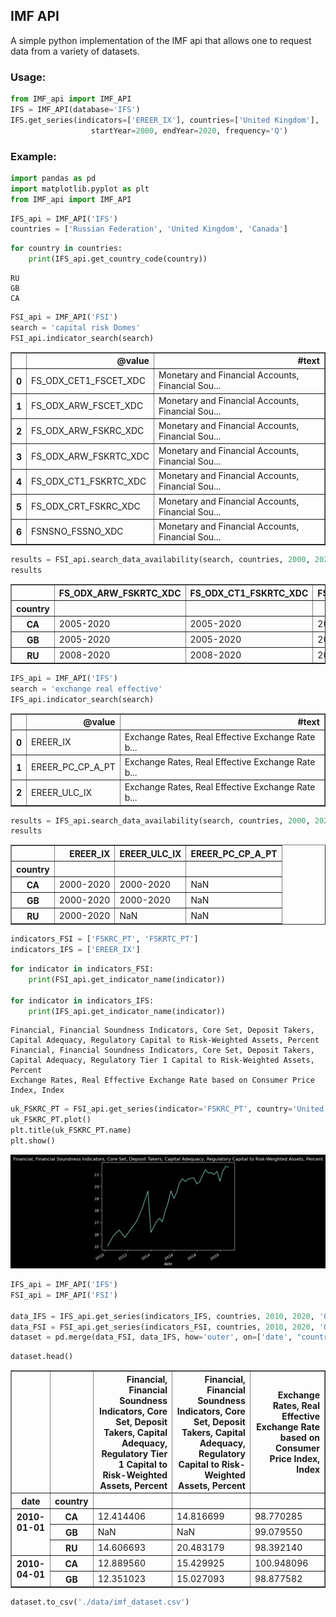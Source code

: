 ## IMF API

A simple python implementation of the IMF api that allows one to request data from a variety of datasets.

### **Usage:**
```python
from IMF_api import IMF_API
IFS = IMF_API(database='IFS')
IFS.get_series(indicators=['EREER_IX'], countries=['United Kingdom'], 
                  startYear=2000, endYear=2020, frequency='Q')
```

### **Example:**
```python
import pandas as pd
import matplotlib.pyplot as plt
from IMF_api import IMF_API
```


```python
IFS_api = IMF_API('IFS')
countries = ['Russian Federation', 'United Kingdom', 'Canada']
```

```python
for country in countries:
    print(IFS_api.get_country_code(country))
```
    RU
    GB
    CA


```python
FSI_api = IMF_API('FSI')
search = 'capital risk Domes'
FSI_api.indicator_search(search)
```

<div>
<table border="1" class="dataframe">
  <thead>
    <tr style="text-align: right;">
      <th></th>
      <th>@value</th>
      <th>#text</th>
    </tr>
  </thead>
  <tbody>
    <tr>
      <th>0</th>
      <td>FS_ODX_CET1_FSCET_XDC</td>
      <td>Monetary and Financial Accounts, Financial Sou...</td>
    </tr>
    <tr>
      <th>1</th>
      <td>FS_ODX_ARW_FSCET_XDC</td>
      <td>Monetary and Financial Accounts, Financial Sou...</td>
    </tr>
    <tr>
      <th>2</th>
      <td>FS_ODX_ARW_FSKRC_XDC</td>
      <td>Monetary and Financial Accounts, Financial Sou...</td>
    </tr>
    <tr>
      <th>3</th>
      <td>FS_ODX_ARW_FSKRTC_XDC</td>
      <td>Monetary and Financial Accounts, Financial Sou...</td>
    </tr>
    <tr>
      <th>4</th>
      <td>FS_ODX_CT1_FSKRTC_XDC</td>
      <td>Monetary and Financial Accounts, Financial Sou...</td>
    </tr>
    <tr>
      <th>5</th>
      <td>FS_ODX_CRT_FSKRC_XDC</td>
      <td>Monetary and Financial Accounts, Financial Sou...</td>
    </tr>
    <tr>
      <th>6</th>
      <td>FSNSNO_FSSNO_XDC</td>
      <td>Monetary and Financial Accounts, Financial Sou...</td>
    </tr>
  </tbody>
</table>
</div>


```python
results = FSI_api.search_data_availability(search, countries, 2000, 2020, 'Q')
results
```

<div>
<table border="1" class="dataframe">
  <thead>
    <tr style="text-align: right;">
      <th></th>
      <th>FS_ODX_ARW_FSKRTC_XDC</th>
      <th>FS_ODX_CT1_FSKRTC_XDC</th>
      <th>FS_ODX_CRT_FSKRC_XDC</th>
      <th>FS_ODX_ARW_FSKRC_XDC</th>
      <th>FSNSNO_FSSNO_XDC</th>
      <th>FS_ODX_ARW_FSCET_XDC</th>
      <th>FS_ODX_CET1_FSCET_XDC</th>
    </tr>
    <tr>
      <th>country</th>
      <th></th>
      <th></th>
      <th></th>
      <th></th>
      <th></th>
      <th></th>
      <th></th>
    </tr>
  </thead>
  <tbody>
    <tr>
      <th>CA</th>
      <td>2005-2020</td>
      <td>2005-2020</td>
      <td>2005-2020</td>
      <td>2005-2020</td>
      <td>NaN</td>
      <td>NaN</td>
      <td>NaN</td>
    </tr>
    <tr>
      <th>GB</th>
      <td>2005-2020</td>
      <td>2005-2020</td>
      <td>2005-2020</td>
      <td>2005-2020</td>
      <td>2005-2020</td>
      <td>2014-2020</td>
      <td>2014-2020</td>
    </tr>
    <tr>
      <th>RU</th>
      <td>2008-2020</td>
      <td>2008-2020</td>
      <td>2008-2020</td>
      <td>2008-2020</td>
      <td>2008-2020</td>
      <td>NaN</td>
      <td>NaN</td>
    </tr>
  </tbody>
</table>
</div>

```python
IFS_api = IMF_API('IFS')
search = 'exchange real effective'
IFS_api.indicator_search(search)
```

<div>
<table border="1" class="dataframe">
  <thead>
    <tr style="text-align: right;">
      <th></th>
      <th>@value</th>
      <th>#text</th>
    </tr>
  </thead>
  <tbody>
    <tr>
      <th>0</th>
      <td>EREER_IX</td>
      <td>Exchange Rates, Real Effective Exchange Rate b...</td>
    </tr>
    <tr>
      <th>1</th>
      <td>EREER_PC_CP_A_PT</td>
      <td>Exchange Rates, Real Effective Exchange Rate b...</td>
    </tr>
    <tr>
      <th>2</th>
      <td>EREER_ULC_IX</td>
      <td>Exchange Rates, Real Effective Exchange Rate b...</td>
    </tr>
  </tbody>
</table>
</div>


```python
results = IFS_api.search_data_availability(search, countries, 2000, 2020, 'Q')
results
```

<div>
<table border="1" class="dataframe">
  <thead>
    <tr style="text-align: right;">
      <th></th>
      <th>EREER_IX</th>
      <th>EREER_ULC_IX</th>
      <th>EREER_PC_CP_A_PT</th>
    </tr>
    <tr>
      <th>country</th>
      <th></th>
      <th></th>
      <th></th>
    </tr>
  </thead>
  <tbody>
    <tr>
      <th>CA</th>
      <td>2000-2020</td>
      <td>2000-2020</td>
      <td>NaN</td>
    </tr>
    <tr>
      <th>GB</th>
      <td>2000-2020</td>
      <td>2000-2020</td>
      <td>NaN</td>
    </tr>
    <tr>
      <th>RU</th>
      <td>2000-2020</td>
      <td>NaN</td>
      <td>NaN</td>
    </tr>
  </tbody>
</table>
</div>


```python
indicators_FSI = ['FSKRC_PT', 'FSKRTC_PT']
indicators_IFS = ['EREER_IX']
```

```python
for indicator in indicators_FSI:
    print(FSI_api.get_indicator_name(indicator))

for indicator in indicators_IFS:
    print(IFS_api.get_indicator_name(indicator))
```

    Financial, Financial Soundness Indicators, Core Set, Deposit Takers, Capital Adequacy, Regulatory Capital to Risk-Weighted Assets, Percent
    Financial, Financial Soundness Indicators, Core Set, Deposit Takers, Capital Adequacy, Regulatory Tier 1 Capital to Risk-Weighted Assets, Percent
    Exchange Rates, Real Effective Exchange Rate based on Consumer Price Index, Index

```python
uk_FSKRC_PT = FSI_api.get_series(indicator='FSKRC_PT', country='United Kingdom', startYear=2010, endYear=2020, frequency='Q').reset_index(level=1).iloc[:,1]
uk_FSKRC_PT.plot()
plt.title(uk_FSKRC_PT.name)
plt.show()
```

![png](Assets/output_9_0.png)
  

```python
IFS_api = IMF_API('IFS')
FSI_api = IMF_API('FSI')

data_IFS = IFS_api.get_series(indicators_IFS, countries, 2010, 2020, 'Q')
data_FSI = FSI_api.get_series(indicators_FSI, countries, 2010, 2020, 'Q')
dataset = pd.merge(data_FSI, data_IFS, how='outer', on=['date', "country"]).sort_index()
```

```python
dataset.head()
```

<div>
<table border="1" class="dataframe">
  <thead>
    <tr style="text-align: right;">
      <th></th>
      <th></th>
      <th>Financial, Financial Soundness Indicators, Core Set, Deposit Takers, Capital Adequacy, Regulatory Tier 1 Capital to Risk-Weighted Assets, Percent</th>
      <th>Financial, Financial Soundness Indicators, Core Set, Deposit Takers, Capital Adequacy, Regulatory Capital to Risk-Weighted Assets, Percent</th>
      <th>Exchange Rates, Real Effective Exchange Rate based on Consumer Price Index, Index</th>
    </tr>
    <tr>
      <th>date</th>
      <th>country</th>
      <th></th>
      <th></th>
      <th></th>
    </tr>
  </thead>
  <tbody>
    <tr>
      <th rowspan="3" valign="top">2010-01-01</th>
      <th>CA</th>
      <td>12.414406</td>
      <td>14.816699</td>
      <td>98.770285</td>
    </tr>
    <tr>
      <th>GB</th>
      <td>NaN</td>
      <td>NaN</td>
      <td>99.079550</td>
    </tr>
    <tr>
      <th>RU</th>
      <td>14.606693</td>
      <td>20.483179</td>
      <td>98.392140</td>
    </tr>
    <tr>
      <th rowspan="2" valign="top">2010-04-01</th>
      <th>CA</th>
      <td>12.889560</td>
      <td>15.429925</td>
      <td>100.948096</td>
    </tr>
    <tr>
      <th>GB</th>
      <td>12.351023</td>
      <td>15.027093</td>
      <td>98.877582</td>
    </tr>
  </tbody>
</table>
</div>

```python
dataset.to_csv('./data/imf_dataset.csv')
```
